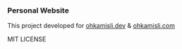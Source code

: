 ### Personal Website

This project developed for [ohkamisli.dev](https://ohkamisli.dev) & [ohkamisli.com](https://ohkamisli.com)

MIT LICENSE